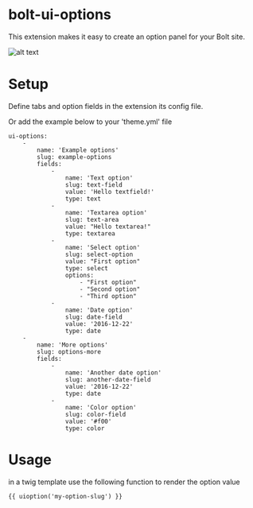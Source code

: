 bolt-ui-options
======================
This extension makes it easy to create an option panel for your Bolt site.

![alt text](https://i.gyazo.com/a0a8e1f591f8840e16b49cb56567a17e.png "Default option screen")


Setup
======================
Define tabs and option fields in the extension its config file.

Or add the example below to your 'theme.yml' file

```
ui-options:
    -
        name: 'Example options'
        slug: example-options
        fields:
            -
                name: 'Text option'
                slug: text-field
                value: 'Hello textfield!'
                type: text
            -
                name: 'Textarea option'
                slug: text-area
                value: "Hello textarea!"
                type: textarea
            -
                name: 'Select option'
                slug: select-option
                value: "First option"
                type: select
                options:
                    - "First option"
                    - "Second option"
                    - "Third option"
            -
                name: 'Date option'
                slug: date-field
                value: '2016-12-22'
                type: date
    -
        name: 'More options'
        slug: options-more
        fields:
            -
                name: 'Another date option'
                slug: another-date-field
                value: '2016-12-22'
                type: date
            -
                name: 'Color option'
                slug: color-field
                value: '#f00'
                type: color
```


Usage
======================
in a twig template use the following function to render the option value

```
{{ uioption('my-option-slug') }}
```
